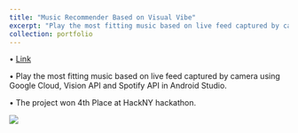 ```yaml
---
title: "Music Recommender Based on Visual Vibe"
excerpt: "Play the most fitting music based on live feed captured by camera <br/><img src='https://challengepost-s3-challengepost.netdna-ssl.com/photos/production/software_photos/000/853/395/datas/original.png' width='50%'>"
collection: portfolio
---
```

• [Link](https://devpost.com/software/go-go-music)

• Play the most fitting music based on live feed captured by camera using Google Cloud, Vision API and Spotify API in Android Studio. 

• The project won 4th Place at HackNY hackathon.

<img src='https://challengepost-s3-challengepost.netdna-ssl.com/photos/production/software_photos/000/853/395/datas/original.png'>
